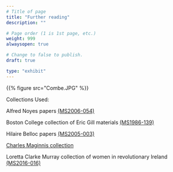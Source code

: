 ```yaml
---
# Title of page
title: "Further reading"
description: ""

# Page order (1 is 1st page, etc.)
weight: 999
alwaysopen: true

# Change to false to publish.
draft: true

type: "exhibit"
---
```


{{% figure src="Combe.JPG" %}}

Collections Used: 

Alfred Noyes papers [(MS2006-054)](https://bc-primo.hosted.exlibrisgroup.com/permalink/f/l6ucgu/ALMA-BC21344686720001021)	

Boston College collection of Eric Gill materials [(MS1986-139)](https://bc-primo.hosted.exlibrisgroup.com/permalink/f/l6ucgu/ALMA-BC21344683760001021)

Hilaire Belloc papers [(MS2005-003)]( https://bc-primo.hosted.exlibrisgroup.com/permalink/f/l6ucgu/ALMA-BC21311957810001021)

[Charles Maginnis collection](https://bc-primo.hosted.exlibrisgroup.com/permalink/f/l6ucgu/ALMA-BC21358207810001021)

Loretta Clarke Murray collection of women in revolutionary Ireland [(MS2016-016)](https://bc-primo.hosted.exlibrisgroup.com/permalink/f/l6ucgu/ALMA-BC21381862810001021)
 

